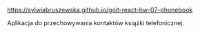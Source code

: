 https://sylwiabruszewska.github.io/goit-react-hw-07-phonebook

Aplikacja do przechowywania kontaktów książki telefonicznej.
